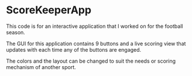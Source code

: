 # ScoreKeeperApp 

This code is for an interactive application that I worked on for the football season. 

The GUI for this application contains 9 buttons and a live scoring view that updates with each time any of the buttons are engaged. 

The colors and the layout can be changed to suit the needs or scoring mechanism of another sport. 
